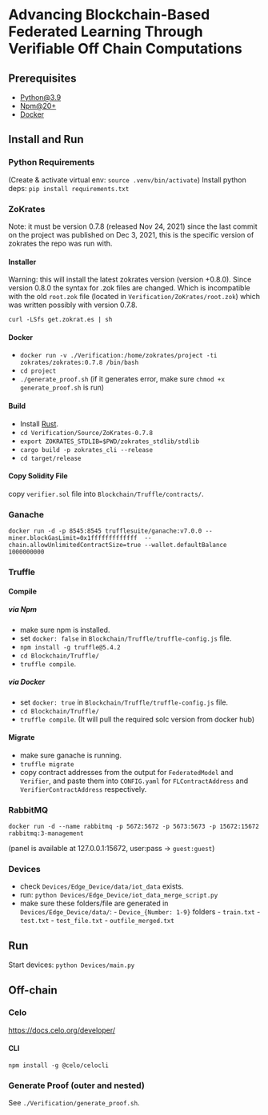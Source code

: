 # Advancing Blockchain-Based Federated Learning Through Verifiable Off Chain Computations

## Prerequisites

- [Python@3.9](https://www.python.org/downloads/)
- [Npm@20+](https://nodejs.org/en/download)
- [Docker](https://docs.docker.com/engine/install/)

## Install and Run

### Python Requirements

(Create & activate virtual env: `source .venv/bin/activate`)
Install python deps: `pip install requirements.txt`

### ZoKrates

Note: it must be version 0.7.8 (released Nov 24, 2021) since the last commit on the project was published on Dec 3, 2021, this is the specific version of zokrates the repo was run with.

#### Installer

Warning: this will install the latest zokrates version (version +0.8.0). Since version 0.8.0 the syntax for .zok files are changed. Which is incompatible with the old `root.zok` file (located in `Verification/ZoKrates/root.zok`) which was written possibly with version 0.7.8.

`curl -LSfs get.zokrat.es | sh`

#### Docker

- `docker run -v ./Verification:/home/zokrates/project -ti zokrates/zokrates:0.7.8 /bin/bash`
- `cd project`
- `./generate_proof.sh` (if it generates error, make sure `chmod +x generate_proof.sh` is run)

#### Build

- Install [Rust](https://www.rust-lang.org/tools/install).
- `cd Verification/Source/ZoKrates-0.7.8`
- `export ZOKRATES_STDLIB=$PWD/zokrates_stdlib/stdlib`
- `cargo build -p zokrates_cli --release`
- `cd target/release`

#### Copy Solidity File

copy `verifier.sol` file into `Blockchain/Truffle/contracts/`.

### Ganache

`docker run -d -p 8545:8545 trufflesuite/ganache:v7.0.0 --miner.blockGasLimit=0x1fffffffffffff  --chain.allowUnlimitedContractSize=true --wallet.defaultBalance 1000000000`

### Truffle

#### Compile

##### via Npm

- make sure npm is installed.
- set `docker: false` in `Blockchain/Truffle/truffle-config.js` file.
- `npm install -g truffle@5.4.2`
- `cd Blockchain/Truffle/`
- `truffle compile`.

##### via Docker

- set `docker: true` in `Blockchain/Truffle/truffle-config.js` file.
- `cd Blockchain/Truffle/`
- `truffle compile`. (It will pull the required solc version from docker hub)

#### Migrate

- make sure ganache is running.
- `truffle migrate`
- copy contract addresses from the output for `FederatedModel` and `Verifier`, and paste them into `CONFIG.yaml` for `FLContractAddress` and `VerifierContractAddress` respectively.

### RabbitMQ

`docker run -d --name rabbitmq -p 5672:5672 -p 5673:5673 -p 15672:15672 rabbitmq:3-management`

(panel is available at 127.0.0.1:15672, user:pass -> `guest:guest`)

### Devices

- check `Devices/Edge_Device/data/iot_data` exists.
- run: `python Devices/Edge_Device/iot_data_merge_script.py`
- make sure these folders/file are generated in `Devices/Edge_Device/data/`:
      - `Device_{Number: 1-9}` folders
      - `train.txt`
      - `test.txt`
      - `test_file.txt`
      - `outfile_merged.txt`

## Run

Start devices: `python Devices/main.py`

## Off-chain

### Celo

<https://docs.celo.org/developer/>

#### CLI

`npm install -g @celo/celocli`

### Generate Proof (outer and nested)

See `./Verification/generate_proof.sh`.
